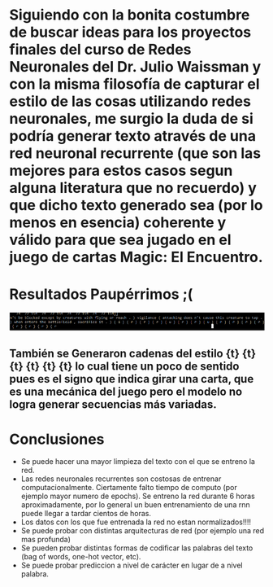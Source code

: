 # Siguiendo con la bonita costumbre de buscar ideas para los proyectos finales del curso de Redes Neuronales del Dr. Julio Waissman y con la misma filosofía de capturar el estilo de las cosas utilizando redes neuronales, me surgio la duda de si podría generar texto através de una red neuronal recurrente (que son las mejores para estos casos segun alguna literatura que no recuerdo) y que dicho texto generado sea (por lo menos en esencia) coherente y válido para que sea jugado en el juego de cartas Magic: El Encuentro.      

# Resultados Paupérrimos ;(

![](output_model1.png)

## También se Generaron cadenas del estilo {t} {t} {t} {t} {t} {t} lo cual tiene un poco de sentido pues es el signo que indica girar una carta, que es una mecánica del juego pero el modelo no logra generar secuencias más variadas.

# Conclusiones 

* Se puede hacer una mayor limpieza del texto con el que se entreno la red.
* Las redes neuronales recurrentes son costosas de entrenar computacionalmente. Ciertamente falto tiempo de computo (por ejemplo mayor numero de epochs). Se entreno la red durante 6 horas aproximadamente, por lo general un buen entrenamiento de una rnn puede llegar a tardar cientos de horas.
* Los datos con los que fue entrenada la red no estan normalizados!!!!
* Se puede probar con distintas arquitecturas de red (por ejemplo una red mas profunda)
* Se pueden probar distintas formas de codificar las palabras del texto (bag of words, one-hot vector, etc).
* Se puede probar prediccion a nivel de carácter en lugar de a nivel palabra.




